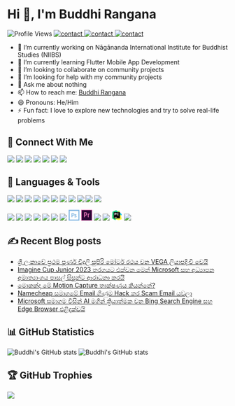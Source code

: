 <h1>Hi 👋, I'm Buddhi Rangana</h1> 

![Profile Views](https://komarev.com/ghpvc/?username=buddhirangana&color=green)  <a href="https://t.me/buddhirangana"> ![contact](https://img.shields.io/badge/Contact%20Me-On%20Telegram-blue) </a>
<a href="https://tecroom.lk">![contact](https://img.shields.io/badge/Visit%20Web-tecroom.lk-yellow) </a>
<a href="https://buddhirangana.github.io">![contact](https://img.shields.io/badge/Visit%20Web-buddhirangana.github.io-green) </a>

- 🔭 I’m currently working on Nāgānanda International Institute for Buddhist Studies (NIIBS) 
- 🌱 I’m currently learning Flutter Mobile App Development
- 👯 I’m looking to collaborate on community projects
- 🤔 I’m looking for help with my community projects
- 💬 Ask me about nothing
- 📫 How to reach me: <a href="https://twitter.com/buddhirangana">Buddhi Rangana</a>
- 😄 Pronouns: He/Him
- ⚡ Fun fact: I love to explore new technologies and try to solve real-life problems

## 👥 Connect With Me

<a href="https://twitter.com/buddhirangana" target="_blank"><code><img src="https://www.vectorlogo.zone/logos/twitter/twitter-tile.svg" width="5%"></code></a>
<a href="https://linkedin.com/in/buddhirangana" target="_blank"><code><img src="https://www.vectorlogo.zone/logos/linkedin/linkedin-tile.svg" width="5%"></code></a>
<a href="https://fb.com/buddhi.rangana.official" target="_blank"><code><img src="https://www.vectorlogo.zone/logos/facebook/facebook-tile.svg" width="5%"></code></a>
<a href="https://instagram.com/buddhirangana" target="_blank"><code><img src="https://www.vectorlogo.zone/logos/instagram/instagram-tile.svg" width="5%"></code></a>
<a href="https://github.com/buddhirangana" target="_blank"><code><img src="https://www.vectorlogo.zone/logos/github/github-tile.svg" width="5%"></code></a>
<a href="https://t.me/buddhirangana" target="_blank"><code><img src="https://www.vectorlogo.zone/logos/telegram/telegram-tile.svg" width="5%"></code></a>
<a href="https://youtube.com/c/tecroom" target="_blank"><code><img src="https://www.vectorlogo.zone/logos/youtube/youtube-tile.svg" width="5%"></code></a>

## 🧰 Languages & Tools

<a href="https://www.w3.org/html" target="_blank"><code><img width="5%" src="https://www.vectorlogo.zone/logos/w3_html5/w3_html5-icon.svg"></code></a>
<a href="https://www.w3.org/css" target="_blank"><code><img width="5%" src="https://www.vectorlogo.zone/logos/w3_css/w3_css-icon.svg"></code></a>
<a href="https://developer.mozilla.org/en-US/docs/Web/JavaScript" target="_blank"><code><img width="5%" src="https://www.vectorlogo.zone/logos/javascript/javascript-icon.svg"></code></a>
<a href="https://www.python.org" target="_blank"><code><img width="5%" src="https://www.vectorlogo.zone/logos/python/python-icon.svg"></code></a>
<a href="https://www.java.com" target="_blank"><code><img width="5%" src="https://www.vectorlogo.zone/logos/java/java-icon.svg"></code></a>
<a href="https://nodejs.org" target="_blank"><code><img width="5%" src="https://www.vectorlogo.zone/logos/nodejs/nodejs-icon.svg"></code></a>
<a href="https://jquery.com" target="_blank"><code><img width="5%" src="https://www.vectorlogo.zone/logos/jquery/jquery-icon.svg"></code></a>
<a href="https://angular.io" target="_blank"><code><img width="5%" src="https://www.vectorlogo.zone/logos/angular/angular-icon.svg"></code></a>
<a href="https://getbootstrap.com" target="_blank"><code><img width="5%" src="https://www.vectorlogo.zone/logos/getbootstrap/getbootstrap-icon.svg"></code></a>
<a href="https://www.php.net" target="_blank"><code><img width="5%" src="https://www.vectorlogo.zone/logos/php/php-icon.svg"></code></a>
<a href="https://www.mysql.com" target="_blank"><code><img width="5%" src="https://www.vectorlogo.zone/logos/mysql/mysql-icon.svg"></code></a>
    
<a href="https://wordpress.org" target="_blank"><code><img width="5%" src="https://www.vectorlogo.zone/logos/wordpress/wordpress-icon.svg"></code></a>
<a href="https://www.blogger.com" target="_blank"><code><img width="5%" src="https://www.vectorlogo.zone/logos/blogger/blogger-icon.svg"></code></a>
<a href="https://www.netlify.com" target="_blank"><code><img width="5%" src="https://www.vectorlogo.zone/logos/netlify/netlify-icon.svg"></code></a>
<a href="https://www.heroku.com" target="_blank"><code><img width="5%" src="https://www.vectorlogo.zone/logos/heroku/heroku-icon.svg"></code></a>
<a href="https://www.npmjs.com" target="_blank"><code><img width="5%" src="https://www.vectorlogo.zone/logos/npmjs/npmjs-icon.svg"></code></a>
<a href="https://flarum.org" target="_blank"><code><img width="5%" src="https://www.vectorlogo.zone/logos/flarum/flarum-icon.svg"></code></a>
<a href="https://bitnami.com" target="_blank"><code><img width="5%" src="https://www.vectorlogo.zone/logos/bitnami/bitnami-icon.svg"></code></a>
<a href="https://www.adobe.com/products/photoshop.html" target="_blank"><code><img width="5%" src="https://raw.githubusercontent.com/devicons/devicon/master/icons/photoshop/photoshop-line.svg"></code></a>
<a href="https://www.adobe.com/products/premiere.html" target="_blank"><code><img width="5%" src="https://raw.githubusercontent.com/devicons/devicon/master/icons/premierepro/premierepro-original.svg"></code></a>
<a href="https://www.canva.com" target="_blank"><code><img width="5%" src="https://www.vectorlogo.zone/logos/canva/canva-icon.svg"></code></a>
<a href="https://inkscape.org" target="_blank"><code><img width="5%" src="https://www.vectorlogo.zone/logos/inkscape/inkscape-icon.svg"></code></a>
<a href="https://www.jetbrains.com/pycharm" target="_blank"><code><img width="5%" src="https://raw.githubusercontent.com/devicons/devicon/master/icons/pycharm/pycharm-original.svg"></code></a>
<a href="https://code.visualstudio.com" target="_blank"><code><img width="5%" src="https://www.vectorlogo.zone/logos/visualstudio_code/visualstudio_code-icon.svg"></code></a>

## ✍ Recent Blog posts

<!-- BLOG-POST-LIST:START -->
- [ශ්‍රී ලංකාවේ ප්‍රථම පූර්ණ විදුලි සුපිරි මෝටර් රථය වන VEGA ලියාපදිංචි වෙයි](https://tecroom.lk/sri-lankas-super-car-vega-gets-registration/)
- [Imagine Cup Junior 2023 තරගයට එක්වන මෙන් Microsoft සහ අධ්‍යාපන අමාත්‍යාංශය පාසල් සිසුන්ට ආරාධනා කරයි](https://tecroom.lk/microsoft-invite-schoolchildren-to-join-imagine-cup-junior-2023/)
- [මොකක්ද මේ Motion Capture තාක්ෂණය කියන්නේ?](https://tecroom.lk/what-is-motion-capture-technology/)
- [Namecheap සමාගමේ Email ගිණුම Hack කර Scam Email යවලා](https://tecroom.lk/namecheap-hacked-and-used-to-send-scam-e-mails/)
- [Microsoft සමාගම විසින් AI මගින් ක්‍රියාත්මක වන Bing Search Engine සහ Edge Browser එළිදක්වයි](https://tecroom.lk/reinventing-search-with-a-new-ai-powered-microsoft-bing-and-edge/)
<!-- BLOG-POST-LIST:END -->

## 📊 GitHub Statistics

![Buddhi's GitHub stats](https://github-readme-stats.vercel.app/api?username=buddhirangana&count_private=true&show_icons=true&theme=algolia)
![Buddhi's GitHub stats](https://github-readme-stats.vercel.app/api/top-langs/?username=buddhirangana&layout=compact&langs_count=6&theme=algolia)

## 🏆 GitHub Trophies

<img src="https://github-profile-trophy.vercel.app/?username=buddhirangana">
